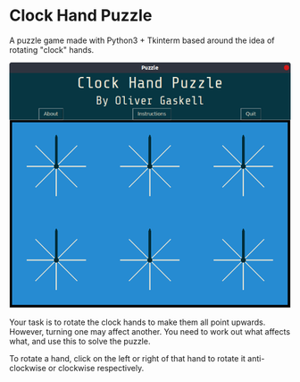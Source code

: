# Clock Hand Puzzle

A puzzle game made with Python3 + Tkinterm based around the idea of rotating "clock" hands.

![Screenshot](screenshot.png)

Your task is to rotate the clock hands to make them all point upwards. However, turning one may affect another. You need to work out what affects what, and use this to solve the puzzle.

To rotate a hand, click on the left or right of that hand to rotate it anti-clockwise or clockwise respectively.
